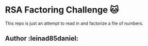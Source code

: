 # RSA Factoring Challenge :cat:
This repo is just an attempt to read in and factorize a file of numbers.

## Author :leinad85daniel:


